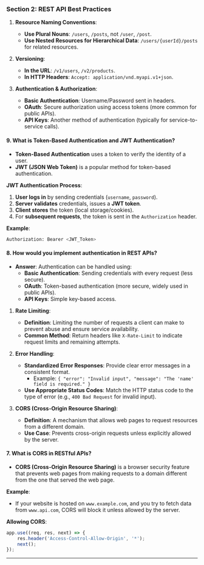 ### **Section 2: REST API Best Practices**

1. **Resource Naming Conventions**:
   - **Use Plural Nouns**: `/users`, `/posts`, not `/user`, `/post`.
   - **Use Nested Resources for Hierarchical Data**: `/users/{userId}/posts` for related resources.

2. **Versioning**:
   - **In the URL**: `/v1/users`, `/v2/products`.
   - **In HTTP Headers**: `Accept: application/vnd.myapi.v1+json`.

3. **Authentication & Authorization**:
   - **Basic Authentication**: Username/Password sent in headers.
   - **OAuth**: Secure authorization using access tokens (more common for public APIs).
   - **API Keys**: Another method of authentication (typically for service-to-service calls).


#### 9. **What is Token-Based Authentication and JWT Authentication?**
   - **Token-Based Authentication** uses a token to verify the identity of a user.
   - **JWT (JSON Web Token)** is a popular method for token-based authentication.

   **JWT Authentication Process**:
   1. **User logs in** by sending credentials (`username`, `password`).
   2. **Server validates** credentials, issues a **JWT token**.
   3. **Client stores** the token (local storage/cookies).
   4. For **subsequent requests**, the token is sent in the `Authorization` header.
   
   **Example**:
   ```bash
   Authorization: Bearer <JWT_Token>
   ```



#### **8. How would you implement authentication in REST APIs?**
   - **Answer**: Authentication can be handled using:
     - **Basic Authentication**: Sending credentials with every request (less secure).
     - **OAuth**: Token-based authentication (more secure, widely used in public APIs).
     - **API Keys**: Simple key-based access.


1. **Rate Limiting**:
   - **Definition**: Limiting the number of requests a client can make to prevent abuse and ensure service availability.
   - **Common Method**: Return headers like `X-Rate-Limit` to indicate request limits and remaining attempts.

2. **Error Handling**:
   - **Standardized Error Responses**: Provide clear error messages in a consistent format.
     - Example: `{ "error": "Invalid input", "message": "The 'name' field is required." }`
   - **Use Appropriate Status Codes**: Match the HTTP status code to the type of error (e.g., `400 Bad Request` for invalid input).

3. **CORS (Cross-Origin Resource Sharing)**:
   - **Definition**: A mechanism that allows web pages to request resources from a different domain.
   - **Use Case**: Prevents cross-origin requests unless explicitly allowed by the server.



#### 7. **What is CORS in RESTful APIs?**
   - **CORS (Cross-Origin Resource Sharing)** is a browser security feature that prevents web pages from making requests to a domain different from the one that served the web page.
   
   **Example**:
   - If your website is hosted on `www.example.com`, and you try to fetch data from `www.api.com`, CORS will block it unless allowed by the server.

   **Allowing CORS**:
   ```javascript
   app.use((req, res, next) => {
       res.header('Access-Control-Allow-Origin', '*');
       next();
   });
   ```



---



